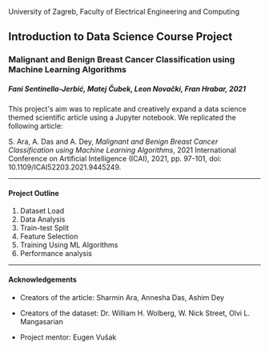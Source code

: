 University of Zagreb, Faculty of Electrical Engineering and Computing

## Introduction to Data Science Course Project
### Malignant and Benign Breast Cancer Classification using Machine Learning Algorithms

##### Fani Sentinella-Jerbić, Matej Čubek, Leon Novački, Fran Hrabar, 2021


This project's aim was to replicate and creatively expand a data science themed scientific article using a Jupyter notebook. We replicated the following article:

S. Ara, A. Das and A. Dey, _Malignant and Benign Breast Cancer Classification using Machine Learning Algorithms_, 2021 International Conference on Artificial Intelligence (ICAI), 2021, pp. 97-101, doi: 10.1109/ICAI52203.2021.9445249.

---

#### Project Outline
1. Dataset Load
2. Data Analysis
3. Train-test Split
4. Feature Selection
5. Training Using ML Algorithms
7. Performance analysis

---

#### Acknowledgements

- Creators of the article: Sharmin Ara, Annesha Das, Ashim Dey

- Creators of the dataset: Dr. William H. Wolberg, W. Nick Street, Olvi L. Mangasarian

- Project mentor: Eugen Vušak

